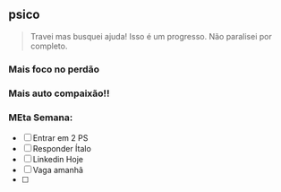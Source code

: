 ## psico


> Travei mas busquei ajuda!
> Isso é um progresso.
> Não paralisei por completo.


### Mais foco no perdão

### Mais auto compaixão!!


### MEta Semana:
- [ ] Entrar em 2 PS
- [ ] Responder Ítalo
- [ ] Linkedin Hoje
- [ ] Vaga amanhã
- [ ] 